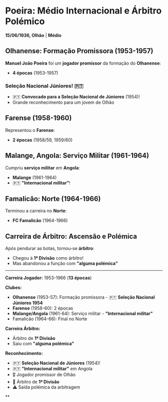 # Poeira: Médio Internacional e Árbitro Polémico

**15/06/1936, Olhão** | **Médio**

## Olhanense: Formação Promissora (1953-1957)

**Manuel João Poeira** foi um **jogador promissor** da formação do **Olhanense**:
- **4 épocas** (1953-1957)

### Seleção Nacional Júniores! 🇵🇹
- 🇵🇹 **Convocado para a Seleção Nacional de Júniores** (1954)!
- Grande reconhecimento para um jovem de Olhão

## Farense (1958-1960)

Representou o **Farense**:
- **2 épocas** (1958/59, 1959/60)

## Malange, Angola: Serviço Militar (1961-1964)

Cumpriu **serviço militar** em **Angola**:
- **Malange** (1961-1964)
- 🇵🇹 **"Internacional militar"**!

## Famalicão: Norte (1964-1966)

Terminou a carreira no **Norte**:
- **FC Famalicão** (1964-1966)

## Carreira de Árbitro: Ascensão e Polémica

Após pendurar as botas, tornou-se **árbitro**:
- Chegou à **1ª Divisão** como árbitro!
- Mas abandonou a função com **"alguma polémica"**

---

**Carreira Jogador:** 1953-1966 (**13 épocas**)

**Clubes:**
- **Olhanense** (1953-57): Formação promissora - 🇵🇹 **Seleção Nacional Júniores 1954**
- **Farense** (1958-60): 2 épocas
- **Malange/Angola** (1961-64): Serviço militar - **"Internacional militar"**
- Famalicão (1964-66): Final no Norte

**Carreira Árbitro:**
- Árbitro de **1ª Divisão**
- Saiu com **"alguma polémica"**

**Reconhecimento:**
- 🇵🇹 **Seleção Nacional de Júniores** (1954)!
- 🇵🇹 **"Internacional militar"** em Angola
- 🎖️ Jogador promissor de Olhão
- 🔴 Árbitro de **1ª Divisão**
- ⚠️ Saída polémica da arbitragem

**